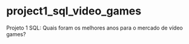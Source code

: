 # project1_sql_video_games
Projeto 1 SQL: Quais foram os melhores anos para o mercado de vídeo games?
